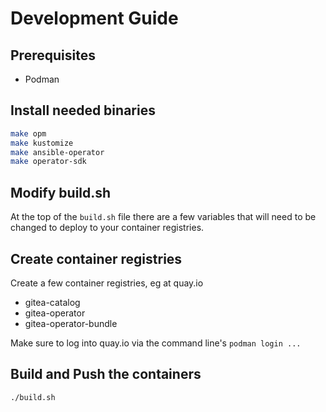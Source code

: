 # Development Guide

## Prerequisites

- Podman

## Install needed binaries

```bash
make opm
make kustomize
make ansible-operator
make operator-sdk
```

## Modify build.sh

At the top of the `build.sh` file there are a few variables that will need to be changed to deploy to your container registries.

## Create container registries

Create a few container registries, eg at quay.io

- gitea-catalog
- gitea-operator
- gitea-operator-bundle

Make sure to log into quay.io via the command line's `podman login ...`

## Build and Push the containers

```
./build.sh
```
